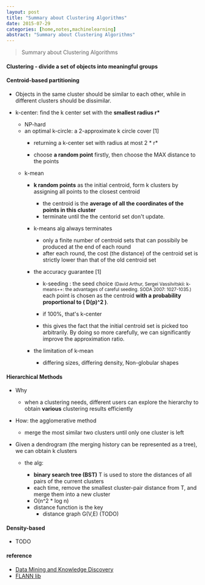 ```yaml
---
layout: post
title: "Summary about Clustering Algorithms"
date: 2015-07-29
categories: [home,notes,machinelearning]
abstract: "Summary about Clustering Algorithms"
---
```


> Summary about Clustering Algorithms 

#### Clustering - divide a set of objects into meaningful groups

#### Centroid-based partitioning
   * Objects in the same cluster should be similar to each other, while in different clusters should be dissimilar.

   * k-center: find the k center set with the **smallest radius r\***

	   - NP-hard
	   - an optimal k-circle: a 2-approximate k circle cover [1]
		   + returning a k-center set with radius at most 2 * r*

		   + choose **a random point** firstly, then choose the MAX distance to the points

	 * k-mean  
	   - **k random points** as the initial centroid, form k clusters by assigning all points to the closest centroid
           + the centroid is the **average of all the coordinates of the points in this cluster**
           + terminate until the the centorid set don't update.  

	   - k-means alg always terminates

		   +  only a finite number of centroid sets that can possibily be produced at the end of each round
		   +  after each round, the cost (the distance) of the centroid set is strictly lower than that of the old centroid set

	   - the accuracy guarantee [1]
		   +   k-seeding : the seed choice <small>(David Arthur, Sergei Vassilvitskii: k-means++: the advantages of careful seeding. SODA 2007: 1027-1035.)</small> 
               each point is chosen as the centroid **with a probability proportional to ( D(p)^2 )**.

           +   if 100%, that's k-center

           +   this gives the fact that the initial centroid set is picked too arbitrarily.
               By doing so more carefully, we can significantly improve the approximation ratio.

	   - the limitation of k-mean
		   +   differing sizes, differing density, Non-globular shapes


#### Hierarchical Methods
   * Why
	  - when a clustering needs, different users can explore the hierarchy to obtain **various** clustering results efficiently

   * How: the agglomerative method
       - merge the most similar two clusters until only one cluster is left

   * Given a dendrogram (the merging history can be represented as a tree), we can obtain k clusters
	   - the alg:
	       + **binary search tree (BST)** T is used to store the distances of all pairs of the current clusters
	       + each time, remove the smallest cluster-pair distance from T, and merge them into a new cluster
		   + O(n^2 * log n)

		 - distance function is the key
		   + distance graph G(V,E) (TODO)


#### Density-based
  * TODO

#### reference
  * [Data Mining and Knowledge Discovery](http://www.cse.cuhk.edu.hk/~taoyf/course/cmsc5724/spr15/cmsc5724.html)
  * [FLANN lib](http://www.cs.ubc.ca/research/flann/)
